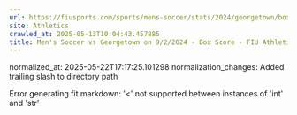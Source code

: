 ```yaml
---
url: https://fiusports.com/sports/mens-soccer/stats/2024/georgetown/boxscore/12518/
site: Athletics
crawled_at: 2025-05-13T10:04:43.457885
title: Men's Soccer vs Georgetown on 9/2/2024 - Box Score - FIU Athletics
---
```

normalized_at: 2025-05-22T17:17:25.101298
normalization_changes: Added trailing slash to directory path

Error generating fit markdown: '<' not supported between instances of 'int' and 'str'